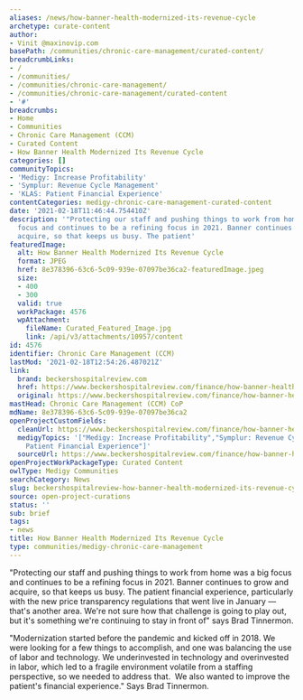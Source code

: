```yaml
---
aliases: /news/how-banner-health-modernized-its-revenue-cycle
archetype: curate-content
author:
- Vinit @maxinovip.com
basePath: /communities/chronic-care-management/curated-content/
breadcrumbLinks:
- /
- /communities/
- /communities/chronic-care-management/
- /communities/chronic-care-management/curated-content
- '#'
breadcrumbs:
- Home
- Communities
- Chronic Care Management (CCM)
- Curated Content
- How Banner Health Modernized Its Revenue Cycle
categories: []
communityTopics:
- 'Medigy: Increase Profitability'
- 'Symplur: Revenue Cycle Management'
- 'KLAS: Patient Financial Experience'
contentCategories: medigy-chronic-care-management-curated-content
date: '2021-02-18T11:46:44.754410Z'
description: '"Protecting our staff and pushing things to work from home was a big
  focus and continues to be a refining focus in 2021. Banner continues to grow and
  acquire, so that keeps us busy. The patient'
featuredImage:
  alt: How Banner Health Modernized Its Revenue Cycle
  format: JPEG
  href: 8e378396-63c6-5c09-939e-07097be36ca2-featuredImage.jpeg
  size:
  - 400
  - 300
  valid: true
  workPackage: 4576
  wpAttachment:
    fileName: Curated_Featured_Image.jpg
    link: /api/v3/attachments/10957/content
id: 4576
identifier: Chronic Care Management (CCM)
lastMod: '2021-02-18T12:54:26.487021Z'
link:
  brand: beckershospitalreview.com
  href: https://www.beckershospitalreview.com/finance/how-banner-health-modernized-its-revenue-cycle.html
  original: https://www.beckershospitalreview.com/finance/how-banner-health-modernized-its-revenue-cycle.html
mastHead: Chronic Care Management (CCM) CoP
mdName: 8e378396-63c6-5c09-939e-07097be36ca2
openProjectCustomFields:
  cleanUrl: https://www.beckershospitalreview.com/finance/how-banner-health-modernized-its-revenue-cycle.html
  medigyTopics: '["Medigy: Increase Profitability","Symplur: Revenue Cycle Management","KLAS:
    Patient Financial Experience"]'
  sourceUrl: https://www.beckershospitalreview.com/finance/how-banner-health-modernized-its-revenue-cycle.html
openProjectWorkPackageType: Curated Content
owlType: Medigy Communities
searchCategory: News
slug: beckershospitalreview-how-banner-health-modernized-its-revenue-cycle
source: open-project-curations
status: ''
sub: brief
tags:
- news
title: How Banner Health Modernized Its Revenue Cycle
type: communities/medigy-chronic-care-management
---
```


<p>"Protecting our staff and pushing things to work from home was a big focus and continues to be a refining focus in 2021. Banner continues to grow and acquire, so that keeps us busy. The patient financial experience, particularly with the new price transparency regulations that went live in January — that's another area. We're not sure how that challenge is going to play out, but it's something we're continuing to stay in front of" says Brad Tinnermon.</p><p>"Modernization started before the pandemic and kicked off in 2018. We were looking for a few things to accomplish, and one was balancing the use of labor and technology. We underinvested in technology and overinvested in labor, which led to a fragile environment volatile from a staffing perspective, so we needed to address that. &nbsp;We also wanted to improve the patient's financial experience." Says Brad Tinnermon.</p>